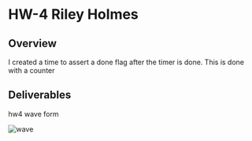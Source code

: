 # HW-4 Riley Holmes

## Overview
I created a time to assert a done flag after the timer is done. This is done with a counter

## Deliverables
hw4 wave form

![wave](https://github.com/msu-eele-fpga/labs-and-homework-rholmez/blob/main/docs/assets/hw4_wave.png)